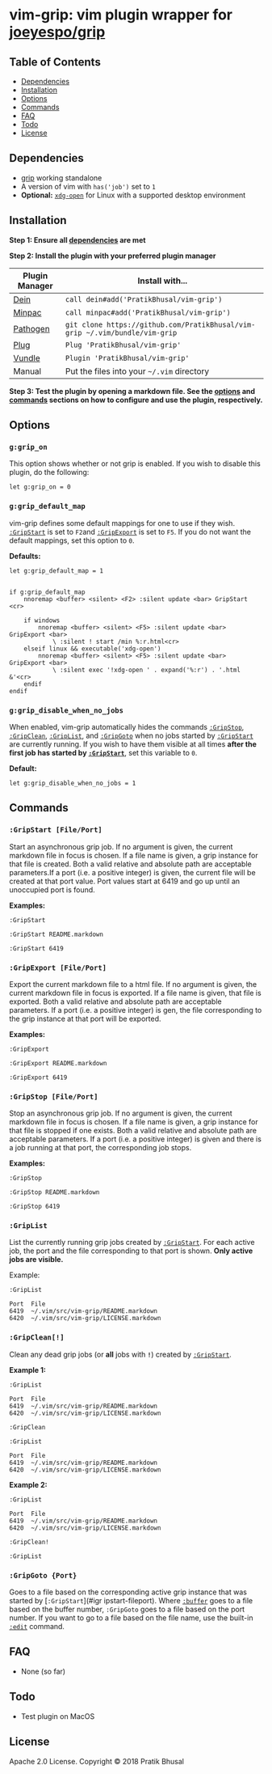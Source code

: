 vim-grip: vim plugin wrapper for [joeyespo/grip]
================================================================================

Table of Contents
--------------------------------------------------------------------------------
- [Dependencies](#dependencies)
- [Installation](#installation)
- [Options](#options)
- [Commands](#commands)
- [FAQ](#faq)
- [Todo](#todo)
- [License](#license)

Dependencies
--------------------------------------------------------------------------------
- [grip](https://github.com/joeyespo/grip) working standalone
- A version of vim with `has('job')` set to `1`
- **Optional:** [`xdg-open`](https://www.freedesktop.org/wiki/Software/xdg-utils/)
for Linux with a supported desktop environment

Installation
--------------------------------------------------------------------------------
**Step 1: Ensure all [dependencies](#dependencies) are met**

**Step 2: Install the plugin with your preferred plugin manager**

| Plugin Manager | Install with... |
| -------------- | --------------- |
| [Dein]         | `call dein#add('PratikBhusal/vim-grip')`   |
| [Minpac]       | `call minpac#add('PratikBhusal/vim-grip')` |
| [Pathogen]     | `git clone https://github.com/PratikBhusal/vim-grip ~/.vim/bundle/vim-grip`|
| [Plug]         | `Plug 'PratikBhusal/vim-grip'`             |
| [Vundle]       | `Plugin 'PratikBhusal/vim-grip'`           |
| Manual         | Put the files into your `~/.vim` directory |

**Step 3: Test the plugin by opening a markdown file. See the
[options](#options) and [commands](#commands) sections on how to configure and
use the plugin, respectively.**

Options
--------------------------------------------------------------------------------
### `g:grip_on`
This option shows whether or not grip is enabled. If you wish to disable this
plugin, do the following:

```viml
let g:grip_on = 0
```

### `g:grip_default_map`
vim-grip defines some default mappings for one to use if they wish.
[`:GripStart`](#gripstart-fileport) is set to  `F2`and
[`:GripExport`](#gripexport-fileport) is set to `F5`. If you do not want
the default mappings, set this option to `0`.

**Defaults:**
```viml
let g:grip_default_map = 1


if g:grip_default_map
    nnoremap <buffer> <silent> <F2> :silent update <bar> GripStart <cr>

    if windows
        nnoremap <buffer> <silent> <F5> :silent update <bar> GripExport <bar>
            \ :silent ! start /min %:r.html<cr>
    elseif linux && executable('xdg-open')
        nnoremap <buffer> <silent> <F5> :silent update <bar> GripExport <bar>
            \ :silent exec '!xdg-open ' . expand('%:r') . '.html &'<cr>
    endif
endif
```

### `g:grip_disable_when_no_jobs`
When enabled, vim-grip automatically hides the commands
[`:GripStop`](#gripstop-fileport),
[`:GripClean`](#gripclean),
[`:GripList`](#griplist),
and [`:GripGoto`](#gripgoto-port)
when no jobs started by [`:GripStart`](#igripstart-fileport) are currently running. If you
wish to have them visible at all times **after the first job has started by
[`:GripStart`](#gripstart-fileport)**, set this variable to `0`.

**Default:**
```viml
let g:grip_disable_when_no_jobs = 1
```

Commands
--------------------------------------------------------------------------------
### `:GripStart [File/Port]`
Start an asynchronous grip job. If no argument is given, the current markdown
file in focus is chosen. If a file name is given, a grip instance for that
file is created. Both a valid relative and absolute path are acceptable
parameters.If a port (i.e. a positive integer) is given, the current file will
be created at that port value. Port values start at 6419 and go up until an
unoccupied port is found.

**Examples:**
```
:GripStart

:GripStart README.markdown

:GripStart 6419
```

### `:GripExport [File/Port]`
Export the current markdown file to a html file. If no argument is given, the
current markdown file in focus is exported. If a file name is given, that file
is exported. Both a valid relative and absolute path are acceptable parameters.
If a port (i.e. a positive integer) is gen, the file corresponding to the grip
instance at that port will be exported.

**Examples:**
```
:GripExport

:GripExport README.markdown

:GripExport 6419
```

### `:GripStop [File/Port]`
Stop an asynchronous grip job. If no argument is given, the current markdown
file in focus is chosen. If a file name is given, a grip instance for that
file is stopped if one exists. Both a valid relative and absolute path are
acceptable parameters. If a port (i.e. a positive integer) is given and there is
a job running at that port, the corresponding job stops.

**Examples:**
```
:GripStop

:GripStop README.markdown

:GripStop 6419
```

### `:GripList`
List the currently running grip jobs created by
[`:GripStart`](#igripstart-fileport). For each active job, the port and the file
corresponding to that port is shown. **Only active jobs are visible.**

Example:
```
:GripList

Port  File
6419  ~/.vim/src/vim-grip/README.markdown
6420  ~/.vim/src/vim-grip/LICENSE.markdown
```

### `:GripClean[!]`
Clean any dead grip jobs (or **all** jobs with **`!`**) created by
[`:GripStart`](#igripstart-fileport).

**Example 1:**
```
:GripList

Port  File
6419  ~/.vim/src/vim-grip/README.markdown
6420  ~/.vim/src/vim-grip/LICENSE.markdown

:GripClean

:GripList

Port  File
6419  ~/.vim/src/vim-grip/README.markdown
6420  ~/.vim/src/vim-grip/LICENSE.markdown
```
**Example 2:**
```
:GripList

Port  File
6419  ~/.vim/src/vim-grip/README.markdown
6420  ~/.vim/src/vim-grip/LICENSE.markdown

:GripClean!

:GripList
```

### `:GripGoto {Port}`
Goes to a file based on the corresponding active grip instance that was started
by [`:GripStart`](#igr ipstart-fileport). Where
[`:buffer`](https://vimhelp.appspot.com/windows.txt.html#%3Abuffer) goes to a
file based on the buffer number, `:GripGoto` goes to a file based on the port
number. If you want to go to a file based on the file name, use the built-in
[`:edit`](https://vimhelp.appspot.com/editing.txt.html#edit-a-file) command.

FAQ
--------------------------------------------------------------------------------
- None (so far)

Todo
--------------------------------------------------------------------------------
- Test plugin on MacOS

License
--------------------------------------------------------------------------------
Apache 2.0 License. Copyright © 2018 Pratik Bhusal

[Dein]: https://github.com/Shougo/dein.vim
[Minpac]: https://github.com/k-takata/minpac
[Pathogen]: https://github.com/tpope/vim-pathogen
[Plug]: https://github.com/junegunn/vim-plug
[Vundle]: https://github.com/VundleVim/Vundle.vim
[joeyespo/grip]: https://github.com/joeyespo/grip

